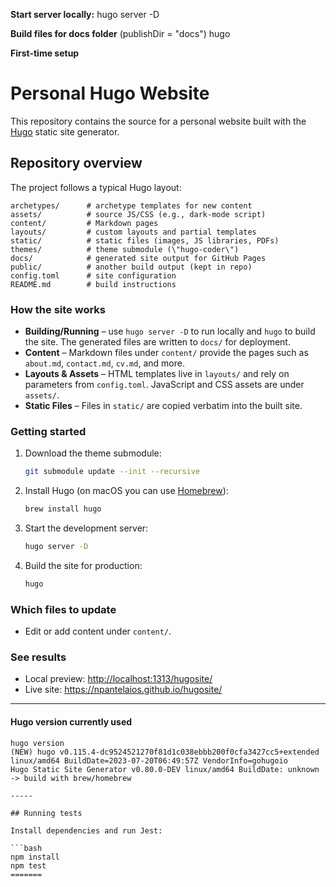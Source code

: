 **Start server locally:**
hugo server -D

**Build files for docs folder** (publishDir = "docs")
hugo

**First-time setup**

# Personal Hugo Website

This repository contains the source for a personal website built with the [Hugo](https://gohugo.io/) static site generator.

## Repository overview

The project follows a typical Hugo layout:

```
archetypes/      # archetype templates for new content
assets/          # source JS/CSS (e.g., dark-mode script)
content/         # Markdown pages
layouts/         # custom layouts and partial templates
static/          # static files (images, JS libraries, PDFs)
themes/          # theme submodule (\"hugo-coder\")
docs/            # generated site output for GitHub Pages
public/          # another build output (kept in repo)
config.toml      # site configuration
README.md        # build instructions
```

### How the site works
- **Building/Running** – use `hugo server -D` to run locally and `hugo` to build the site. The generated files are written to `docs/` for deployment.
- **Content** – Markdown files under `content/` provide the pages such as `about.md`, `contact.md`, `cv.md`, and more.
- **Layouts & Assets** – HTML templates live in `layouts/` and rely on parameters from `config.toml`. JavaScript and CSS assets are under `assets/`.
- **Static Files** – Files in `static/` are copied verbatim into the built site.

### Getting started
1. Download the theme submodule:
   ```bash
   git submodule update --init --recursive
   ```
2. Install Hugo (on macOS you can use [Homebrew](https://brew.sh/)):
   ```bash
   brew install hugo
   ```
3. Start the development server:
   ```bash
   hugo server -D
   ```
4. Build the site for production:
   ```bash
   hugo
   ```

### Which files to update
- Edit or add content under `content/`.

### See results
- Local preview: <http://localhost:1313/hugosite/>
- Live site: <https://npantelaios.github.io/hugosite/>

---

#### Hugo version currently used
```
hugo version
(NEW) hugo v0.115.4-dc9524521270f81d1c038ebbb200f0cfa3427cc5+extended linux/amd64 BuildDate=2023-07-20T06:49:57Z VendorInfo=gohugoio
Hugo Static Site Generator v0.80.0-DEV linux/amd64 BuildDate: unknown -> build with brew/homebrew

-----

## Running tests

Install dependencies and run Jest:

```bash
npm install
npm test
=======
```
